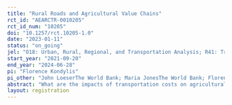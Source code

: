 ```yaml
---
title: "Rural Roads and Agricultural Value Chains"
rct_id: "AEARCTR-0010205"
rct_id_num: "10205"
doi: "10.1257/rct.10205-1.0"
date: "2023-01-11"
status: "on_going"
jel: "O18: Urban, Rural, Regional, and Transportation Analysis; R41: Transportation: Demand, Supply, and Congestion; R42: Government and Private Investment Analysis, Road Maintenance, Transportation Planning; Q12: Micro Analysis of Farm Firms, Farm Households, and Farm Input Markets"
start_year: "2021-09-20"
end_year: "2024-06-28"
pi: "Florence Kondylis"
pi_other: "John LoeserThe World Bank; Maria JonesThe World Bank; Florence KondylisThe World Bank; Marco Gonzalez-NavarroUniversity of California-Berkeley; Eric JospeThe World Bank"
abstract: "What are the impacts of transportation costs on agricultural value chains? We introduce experimental variation in transportation costs by randomizing the provision of transportation services for agricultural produce from truckers to randomly selected farmers and local aggregators. We estimate impacts on prices, transportation costs, and agricultural production and marketing. In addition, we use a BDM mechanism to elicit truckers' costs of providing transportation services; we combine this with transaction-level data to shed light on the determinants of intermediation in agricultural value chains including transportation costs."
layout: registration
---
```


